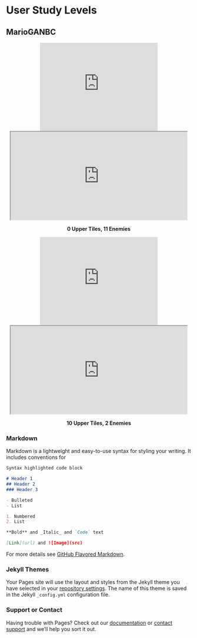 # User Study Levels

## MarioGANBC

<div class="videoImageContainer" align="center">
<a> <iframe src="https://drive.google.com/file/d/19ZtnZSz8IBsHlLpDMTZSb2Fhqx6ZDLEm/preview" allowfullscreen="allowfullscreen" width="320" height="240" frameborder="0"></iframe> </a>
<a><iframe src="https://drive.google.com/file/d/1Mi6iD7TbRs1pC-FpTyiyy8O0bnoTao7m/preview" width="480" height="240"></iframe> </a>
<p align="center"> <b>0 Upper Tiles, 11 Enemies</b> </p>
</div>

<div class="videoImageContainer" align="center">
<a> <iframe src="https://drive.google.com/file/d/1U3kKs4_aH1uZAtJeJjnkmeJZwO7v7zbS/preview" allowfullscreen="allowfullscreen" width="320" height="240" frameborder="0"></iframe> </a>
<a><iframe src="https://drive.google.com/file/d/1OMfTgzGDpN5jYTTpPxvAQ9Qyci_Gfmow/preview" width="480" height="240"></iframe> </a>
<p align="center"> <b>10 Upper Tiles, 2 Enemies</b> </p>
</div>




### Markdown

Markdown is a lightweight and easy-to-use syntax for styling your writing. It includes conventions for

```markdown
Syntax highlighted code block

# Header 1
## Header 2
### Header 3

- Bulleted
- List

1. Numbered
2. List

**Bold** and _Italic_ and `Code` text

[Link](url) and ![Image](src)
```

For more details see [GitHub Flavored Markdown](https://guides.github.com/features/mastering-markdown/).

### Jekyll Themes

Your Pages site will use the layout and styles from the Jekyll theme you have selected in your [repository settings](https://github.com/gzmason/Mario-GAN-Levels/settings). The name of this theme is saved in the Jekyll `_config.yml` configuration file.

### Support or Contact

Having trouble with Pages? Check out our [documentation](https://docs.github.com/categories/github-pages-basics/) or [contact support](https://github.com/contact) and we’ll help you sort it out.
